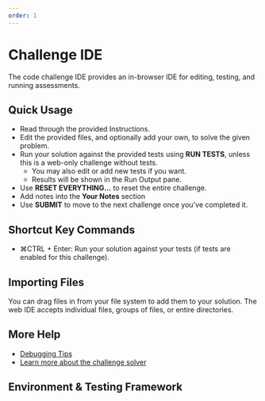 ```yaml
---
order: 1
---
```


# Challenge IDE

The code challenge IDE provides an in-browser IDE for editing, testing, and running assessments.

## Quick Usage

- Read through the provided Instructions.
- Edit the provided files, and optionally add your own, to solve the given problem.
- Run your solution against the provided tests using **RUN TESTS**, unless this is a web-only challenge without tests.
    - You may also edit or add new tests if you want.
    - Results will be shown in the Run Output pane.
- Use **RESET EVERYTHING…** to reset the entire challenge.
- Add notes into the **Your Notes** section
- Use **SUBMIT** to move to the next challenge once you've completed it.


## Shortcut Key Commands

- <span class="shortcut-hint"><span class="mac-os-only" title="Command">&#8984;</span><span class="not-mac-os-only">CTRL</span> + Enter</span>: Run your solution against your tests (if tests are enabled for this challenge).

## Importing Files

You can drag files in from your file system to add them to your solution. The web IDE accepts individual files, groups of files, or entire directories.

## More Help

- [Debugging Tips](/for-candidates/advanced-challenge-ide/debugging-tips)
- [Learn more about the challenge solver](/for-candidates/advanced-challenge-ide)

## Environment & Testing Framework
